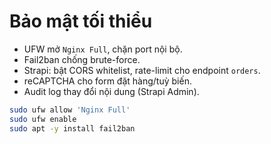 # Bảo mật tối thiểu

- UFW mở `Nginx Full`, chặn port nội bộ.
- Fail2ban chống brute-force.
- Strapi: bật CORS whitelist, rate-limit cho endpoint `orders`.
- reCAPTCHA cho form đặt hàng/tuỳ biến.
- Audit log thay đổi nội dung (Strapi Admin).

```bash
sudo ufw allow 'Nginx Full'
sudo ufw enable
sudo apt -y install fail2ban
```
